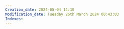 ```yaml
---
Creation_date: 2024-05-04 14:10
Modification_date: Tuesday 26th March 2024 00:43:03
Indexes:
---
```

